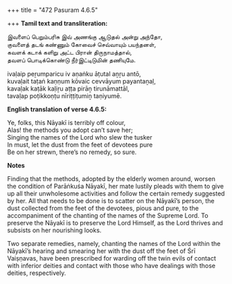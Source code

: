 +++
title = "472 Pasuram 4.6.5"

+++
**Tamil text and transliteration:**

இவளைப் பெறும்பரிசு இவ் அணங்கு ஆடுதல் அன்று அந்தோ,  
குவளைத் தடங் கண்ணும் கோவைச் செவ்வாயும் பயந்தனள்,  
கவளக் கடாக் களிறு அட்ட பிரான் திருநாமத்தால்,  
தவளப் பொடிக்கொண்டு நீர்இட்டிடுமின் தணியுமே.

ivaḷaip peṟumparicu iv aṇaṅku āṭutal aṉṟu antō,  
kuvaḷait taṭaṅ kaṇṇum kōvaic cevvāyum payantaṉaḷ,  
kavaḷak kaṭāk kaḷiṟu aṭṭa pirāṉ tirunāmattāl,  
tavaḷap poṭikkoṇṭu nīriṭṭiṭumiṉ taṇiyumē.

**English translation of verse 4.6.5:**

Ye, folks, this Nāyakī is terribly off colour,  
Alas! the methods you adopt can’t save her;  
Singing the names of the Lord who slew the tusker  
In must, let the dust from the feet of devotees pure  
Be on her strewn, there’s no remedy, so sure.

**Notes**

Finding that the methods, adopted by the elderly women around, worsen the condition of Parāṅkuśa Nāyakī, her mate lustily pleads with them to give up all their unwholesome activities and follow the certain remedy suggested by her. All that needs to be done is to scatter on the Nāyakī’s person, the dust collected from the feet of the devotees, pious and pure, to the accompaniment of the chanting of the names of the Supreme Lord. To preserve the Nāyakī is to preserve the Lord Himself, as the Lord thrives and subsists on her nourishing looks.

Two separate remedies, namely, chanting the names of the Lord within the Nāyakī’s hearing and smearing her with the dust off the feet of Śrī Vaiṣṇavas, have been prescribed for warding off the twin evils of contact with inferior deities and contact with those who have dealings with those deities, respectively.


